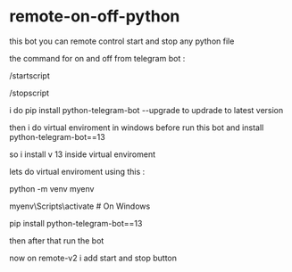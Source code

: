 # remote-on-off-python

this bot you can remote control start and stop any python file 

the command for on and off from telegram bot :


/startscript



/stopscript





i do pip install python-telegram-bot --upgrade     to updrade to latest version 




then i do virtual enviroment in windows before run this bot and install  python-telegram-bot==13



so i install v 13  inside virtual enviroment 



lets do virtual enviroment using this :



python -m venv myenv


myenv\Scripts\activate  # On Windows


pip install python-telegram-bot==13



then after that run the bot 



now on remote-v2 i add start and stop button


 
